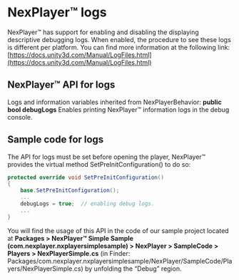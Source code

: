 # NexPlayer™ logs

NexPlayer™ has support for enabling and disabling the displaying descriptive debugging logs. When enabled, the procedure to see these logs is different per platform. You can find more information at the following link:
[https://docs.unity3d.com/Manual/LogFiles.html](https://docs.unity3d.com/Manual/LogFiles.html)

## NexPlayer™ API for logs

Logs and information variables inherited from NexPlayerBehavior:
**public bool debugLogs**
Enables printing NexPlayer™ information logs in the debug console.

## Sample code for logs

The API for logs must be set before opening the player, NexPlayer™ provides the virtual method SetPreInitConfiguration() to do so:

```csharp
protected override void SetPreInitConfiguration()
{
    base.SetPreInitConfiguration();
    ...
    debugLogs = true;  // enabling debug logs.
    ...
}
```

You will find the usage of this API in the code of our sample project located at **Packages > NexPlayer™ Simple Sample (com.nexplayer.nxplayersimplesample) > NexPlayer > SampleCode > Players > NexPlayerSimple.cs** (in Finder: Packages/com.nexplayer.nxplayersimplesample/NexPlayer/SampleCode/Players/NexPlayerSimple.cs) by unfolding the “Debug” region.